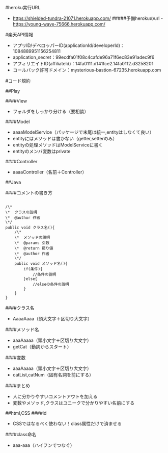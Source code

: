 #heroku実行URL
- https://shielded-tundra-21071.herokuapp.com/
#####予備herokuのurl
-https://young-wave-75666.herokuapp.com/

#楽天API情報
- アプリID/デベロッパーID(applicationId/developerId)：1084889951156254811
- application_secret：99ecdfa01f08c4cafde96a71f6ec83e91adec9f6
- アフィリエイトID(affiliateId)：14fa0111.d141fce2.14fa0112.d325820f
- コールバック許可ドメイン：mysterious-bastion-67235.herokuapp.com

#コード規約

##Play

####View
- フォルダをしっかり分ける（要相談）

####Model
- aaaaModelService（パッケージで末尾は統一,entityはしなくて良い）
- entityにはメソッドは書かない（getter,setterのみ）
- entityの処理メソッドはModelServiceに書く
- entityのメンバ変数はprivate

####Controller
- aaaaController（名前＋Controller）


##Java

####コメントの書き方
<pre><code>
/\*
\*	クラスの説明
\*	@author 作者
\*/
public void クラス名(){
	/\*
	\*	メソッドの説明
	\*	@params 引数
	\*	@return 戻り値
	\*	@author 作者
	\*/
	public void メソッド名(){
		if(条件){
			//条件の説明
		}else{
			//elseの条件の説明
		}
	}
}
</code></pre>

####クラス名
- AaaaAaaa（頭大文字＋区切り大文字）

####メソッド名
- aaaAaaaa（頭小文字＋区切り大文字）
- getCat（動詞からスタート）

####変数
- aaaAaaaa（頭小文字＋区切り大文字）
- catList,catNum（固有名詞を前にする）

####まとめ
- 人に分かりやすいコメントアウトを加える
- 変数やメソッド,クラスはユニークで分かりやすい名前にする


##html,CSS
####id
- CSSではなるべく使わない！class属性だけで済ませる

####class命名
- aaa-aaa（ハイフンでつなぐ）

